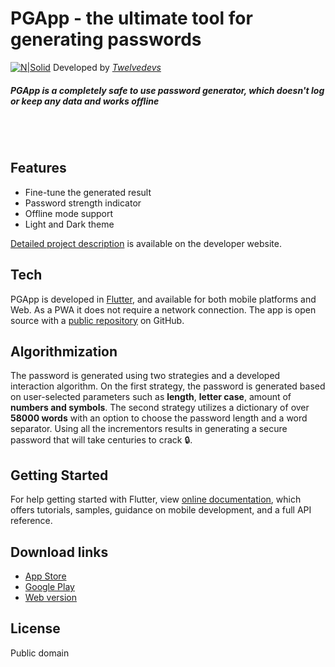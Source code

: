 # PGApp - the ultimate tool for generating passwords

[![N|Solid](https://i.postimg.cc/kXgv068P/PGApp-Hero.png)](https://twelvedevs.com/portfolio/pgapp)
Developed by [_Twelvedevs_](https://twelvedevs.com/)

##### PGApp is a completely safe to use password generator, which doesn't log or keep any data and works offline

<br>
<br>

## Features

- Fine-tune the generated result
- Password strength indicator
- Offline mode support
- Light and Dark theme

[Detailed project description](https://twelvedevs.com/portfolio/pgapp) is available on the developer website.

## Tech

PGApp is developed in [Flutter](https://flutter.dev/), and available for both mobile platforms and Web. As a PWA it does
not require a network connection. The app is open source with a [public repository](https://github.com/twelvedevs/pgapp)
on GitHub.

## Algorithmization

The password is generated using two strategies and a developed interaction algorithm. On the first strategy, the
password is generated based on user-selected parameters such as **length**, **letter case**, amount of **numbers and
symbols**. The second strategy utilizes a dictionary of over **58000 words** with an option to choose the password
length and a word separator. Using all the incrementors results in generating a secure password that will take centuries
to crack 🔒.

## Getting Started

For help getting started with Flutter, view [online documentation](https://flutter.dev/docs), which offers tutorials,
samples, guidance on mobile development, and a full API reference.

## Download links

- [App Store](https://apps.apple.com/by/app/pgapp-password-generator-app/id1626463409)
- [Google Play](https://play.google.com/store/apps/details?id=com.twelvedevs.pgapp)
- [Web version](https://pgapp.twelvedevs.com/)

## License

Public domain
